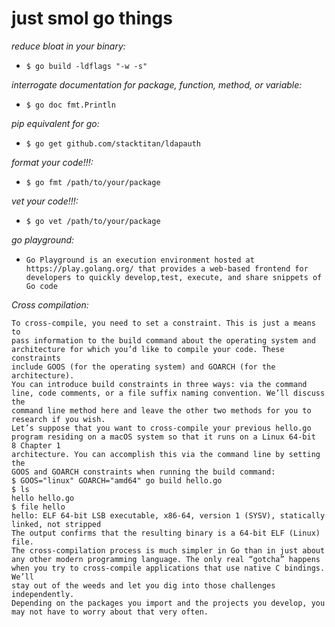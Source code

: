 # just smol go things
_reduce bloat in your binary:_
  * `$ go build -ldflags "-w -s"`

_interrogate documentation for package,
function, method, or variable:_
  * `$ go doc fmt.Println`

_pip equivalent for go:_
  * `$ go get github.com/stacktitan/ldapauth`
  
_format your code!!!:_
  * `$ go fmt /path/to/your/package`
  
_vet your code!!!:_
  * `$ go vet /path/to/your/package`

_go playground:_
  * ```Go Playground is an execution environment hosted at https://play.golang.org/ that provides a web-based frontend for developers to quickly develop,test, execute, and share snippets of Go code```

_Cross compilation:_
```
To cross-compile, you need to set a constraint. This is just a means to
pass information to the build command about the operating system and
architecture for which you’d like to compile your code. These constraints
include GOOS (for the operating system) and GOARCH (for the architecture).
You can introduce build constraints in three ways: via the command
line, code comments, or a file suffix naming convention. We’ll discuss the
command line method here and leave the other two methods for you to
research if you wish.
Let’s suppose that you want to cross-compile your previous hello.go
program residing on a macOS system so that it runs on a Linux 64-bit 
8 Chapter 1
architecture. You can accomplish this via the command line by setting the
GOOS and GOARCH constraints when running the build command:
$ GOOS="linux" GOARCH="amd64" go build hello.go
$ ls
hello hello.go
$ file hello
hello: ELF 64-bit LSB executable, x86-64, version 1 (SYSV), statically linked, not stripped
The output confirms that the resulting binary is a 64-bit ELF (Linux) file.
The cross-compilation process is much simpler in Go than in just about
any other modern programming language. The only real “gotcha” happens
when you try to cross-compile applications that use native C bindings. We’ll
stay out of the weeds and let you dig into those challenges independently.
Depending on the packages you import and the projects you develop, you
may not have to worry about that very often.
```
